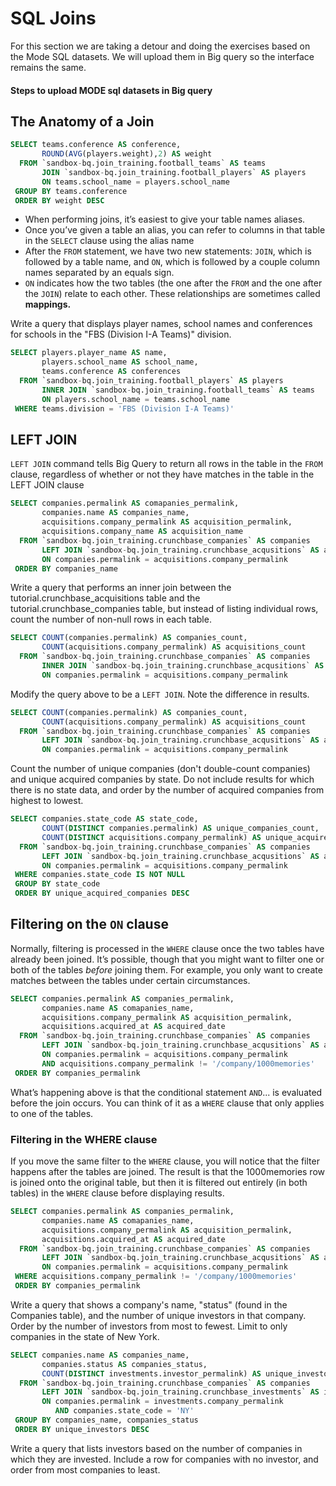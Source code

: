 # SQL Joins

For this section we are taking a detour and doing the exercises based on the Mode SQL datasets. We will upload them in Big query so the interface remains the same.

#### Steps to upload MODE sql datasets in Big query

## The Anatomy of a Join

```sql
SELECT teams.conference AS conference,
       ROUND(AVG(players.weight),2) AS weight
  FROM `sandbox-bq.join_training.football_teams` AS teams
       JOIN `sandbox-bq.join_training.football_players` AS players
       ON teams.school_name = players.school_name
 GROUP BY teams.conference
 ORDER BY weight DESC 
```
* When performing joins, it’s easiest to give your table names aliases. 
* Once you’ve given a table an alias, you can refer to columns in that table in the `SELECT` clause using the alias name
* After the `FROM` statement, we have two new statements: `JOIN`, which is followed by a table name, and `ON`, which is followed by a couple column names separated by an equals sign.
* `ON` indicates how the two tables (the one after the `FROM` and the one after the `JOIN`) relate to each other. These relationships are sometimes called __mappings.__

Write a query that displays player names, school names and conferences for schools in the "FBS (Division I-A Teams)" division.
```sql
SELECT players.player_name AS name,
       players.school_name AS school_name,
       teams.conference AS conferences
  FROM `sandbox-bq.join_training.football_players` AS players
       INNER JOIN `sandbox-bq.join_training.football_teams` AS teams
       ON players.school_name = teams.school_name
 WHERE teams.division = 'FBS (Division I-A Teams)'
```

## LEFT JOIN
`LEFT JOIN` command tells Big Query to return all rows in the table in the `FROM` clause, regardless of whether or not they have matches in the table in the LEFT JOIN clause

```sql
SELECT companies.permalink AS comapanies_permalink,
       companies.name AS companies_name,
       acquisitions.company_permalink AS acquisition_permalink,
       acquisitions.company_name AS acquisition_name
  FROM `sandbox-bq.join_training.crunchbase_companies` AS companies
       LEFT JOIN `sandbox-bq.join_training.crunchbase_acqusitions` AS acquisitions
       ON companies.permalink = acquisitions.company_permalink
 ORDER BY companies_name
```

Write a query that performs an inner join between the tutorial.crunchbase_acquisitions table and the tutorial.crunchbase_companies table, but instead of listing individual rows, count the number of non-null rows in each table.

```sql
SELECT COUNT(companies.permalink) AS companies_count,
       COUNT(acquisitions.company_permalink) AS acquisitions_count
  FROM `sandbox-bq.join_training.crunchbase_companies` AS companies
       INNER JOIN `sandbox-bq.join_training.crunchbase_acqusitions` AS acquisitions
       ON companies.permalink = acquisitions.company_permalink
```
Modify the query above to be a `LEFT JOIN`. Note the difference in results.

```sql
SELECT COUNT(companies.permalink) AS companies_count,
       COUNT(acquisitions.company_permalink) AS acquisitions_count
  FROM `sandbox-bq.join_training.crunchbase_companies` AS companies
       LEFT JOIN `sandbox-bq.join_training.crunchbase_acqusitions` AS acquisitions
       ON companies.permalink = acquisitions.company_permalink
```

Count the number of unique companies (don't double-count companies) and unique acquired companies by state. Do not include results for which there is no state data, and order by the number of acquired companies from highest to lowest.

```sql
SELECT companies.state_code AS state_code,
       COUNT(DISTINCT companies.permalink) AS unique_companies_count,
       COUNT(DISTINCT acquisitions.company_permalink) AS unique_acquired_companies
  FROM `sandbox-bq.join_training.crunchbase_companies` AS companies
       LEFT JOIN `sandbox-bq.join_training.crunchbase_acqusitions` AS acquisitions
       ON companies.permalink = acquisitions.company_permalink
 WHERE companies.state_code IS NOT NULL
 GROUP BY state_code
 ORDER BY unique_acquired_companies DESC
```

## Filtering on the `ON` clause
Normally, filtering is processed in the `WHERE` clause once the two tables have already been joined. It’s possible, though that you might want to filter one or both of the tables _before_ joining them. For example, you only want to create matches between the tables under certain circumstances.

```sql
SELECT companies.permalink AS companies_permalink,
       companies.name AS comapanies_name,
       acquisitions.company_permalink AS acquisition_permalink,
       acquisitions.acquired_at AS acquired_date
  FROM `sandbox-bq.join_training.crunchbase_companies` AS companies
       LEFT JOIN `sandbox-bq.join_training.crunchbase_acqusitions` AS acquisitions
       ON companies.permalink = acquisitions.company_permalink
       AND acquisitions.company_permalink != '/company/1000memories'
 ORDER BY companies_permalink
```

What’s happening above is that the conditional statement `AND`... is evaluated before the join occurs. You can think of it as a `WHERE` clause that only applies to one of the tables. 

### Filtering in the WHERE clause
If you move the same filter to the `WHERE` clause, you will notice that the filter happens after the tables are joined. The result is that the 1000memories row is joined onto the original table, but then it is filtered out entirely (in both tables) in the `WHERE` clause before displaying results.

```sql
SELECT companies.permalink AS companies_permalink,
       companies.name AS comapanies_name,
       acquisitions.company_permalink AS acquisition_permalink,
       acquisitions.acquired_at AS acquired_date
  FROM `sandbox-bq.join_training.crunchbase_companies` AS companies
       LEFT JOIN `sandbox-bq.join_training.crunchbase_acqusitions` AS acquisitions
       ON companies.permalink = acquisitions.company_permalink
 WHERE acquisitions.company_permalink != '/company/1000memories'
 ORDER BY companies_permalink
```

Write a query that shows a company's name, "status" (found in the Companies table), and the number of unique investors in that company. Order by the number of investors from most to fewest. Limit to only companies in the state of New York.

```sql
SELECT companies.name AS companies_name,
       companies.status AS companies_status,
       COUNT(DISTINCT investments.investor_permalink) AS unique_investors
  FROM `sandbox-bq.join_training.crunchbase_companies` AS companies
       LEFT JOIN `sandbox-bq.join_training.crunchbase_investments` AS investments
       ON companies.permalink = investments.company_permalink
          AND companies.state_code = 'NY'
 GROUP BY companies_name, companies_status
 ORDER BY unique_investors DESC 
```

Write a query that lists investors based on the number of companies in which they are invested. Include a row for companies with no investor, and order from most companies to least.

```sql

```











